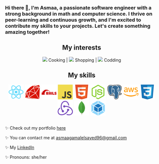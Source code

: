 ### Hi there 👋, I'm Asmaa, a passionate software engineer with a strong background in math and computer science. I thrive on peer-learning and continuous growth, and I'm excited to contribute my skills to your projects. Let's create something amazing together!
<!--
**AsmaaEliwa/AsmaaEliwa** is a ✨ _special_ ✨ repository because its `README.md` (this file) appears on your GitHub profile.

Here are some ideas to get you started:

- 🔭 I’m currently working on ...
- 🌱 I’m currently learning ...
- 👯 I’m looking to collaborate on ...
- 🤔 I’m looking for help with ...
- 💬 Ask me about ...
- 📫 How to reach me: ...
- 😄 Pronouns: ...
- ⚡ Fun fact: ...
-->
<h2 align="center">My interests</h2>
<div id="header" align="center" >
<img src="https://media.giphy.com/media/2v79hFdAcrU4av64XI/giphy.gif)https://media.giphy.com/media/2v79hFdAcrU4av64XI/giphy.gif" width="50"/> Cooking |  <img src="https://media.giphy.com/media/xUOxeSXjqTCTzkq40w/giphy.gif" width="50" /> Shopping  | <img src="https://media.giphy.com/media/xThta0yq8q9JwHL8kg/giphy.gif" width="50" /> Codding
</div>

<h2 align="center" >My skills</h2>
<div id="header" align="center" >
<img src="https://raw.githubusercontent.com/devicons/devicon/1119b9f84c0290e0f0b38982099a2bd027a48bf1/icons/react/react-original.svg" width="50"/> 
<img src="https://raw.githubusercontent.com/devicons/devicon/1119b9f84c0290e0f0b38982099a2bd027a48bf1/icons/ruby/ruby-plain.svg" width="50"/>
  <img src="https://raw.githubusercontent.com/devicons/devicon/1119b9f84c0290e0f0b38982099a2bd027a48bf1/icons/rails/rails-plain-wordmark.svg" width="50"/>
  <img src="https://raw.githubusercontent.com/devicons/devicon/1119b9f84c0290e0f0b38982099a2bd027a48bf1/icons/javascript/javascript-original.svg" width="50"/>
  <img src="https://raw.githubusercontent.com/devicons/devicon/1119b9f84c0290e0f0b38982099a2bd027a48bf1/icons/html5/html5-original.svg" width="50"/>
  <img src="https://raw.githubusercontent.com/devicons/devicon/1119b9f84c0290e0f0b38982099a2bd027a48bf1/icons/nodejs/nodejs-original.svg" width="50"/>
  <img src="https://raw.githubusercontent.com/devicons/devicon/1119b9f84c0290e0f0b38982099a2bd027a48bf1/icons/postgresql/postgresql-original.svg" width="50"/>

  <img src="https://raw.githubusercontent.com/devicons/devicon/1119b9f84c0290e0f0b38982099a2bd027a48bf1/icons/amazonwebservices/amazonwebservices-plain-wordmark.svg" width="50"/>
  <img src="https://raw.githubusercontent.com/devicons/devicon/1119b9f84c0290e0f0b38982099a2bd027a48bf1/icons/css3/css3-original.svg" width="50"/>
  <img src="https://raw.githubusercontent.com/devicons/devicon/1119b9f84c0290e0f0b38982099a2bd027a48bf1/icons/redux/redux-original.svg" width="50"/>
  <img src="https://raw.githubusercontent.com/devicons/devicon/1119b9f84c0290e0f0b38982099a2bd027a48bf1/icons/mongodb/mongodb-original.svg" width="50"/>
  <img src="https://raw.githubusercontent.com/devicons/devicon/1119b9f84c0290e0f0b38982099a2bd027a48bf1/icons/webpack/webpack-original.svg" width="50"/>
  
</div>




<h2 align="center" ></h2>
<p>
 ✨ Check out my portfolio <a href="https://asmaaeliwa.github.io/">here</a>
</p>

<p>
 ✨  You can contact me at <a href="https://mail.google.com/mail/u/0/?tab=rm&ogbl#inbox">asmaagamalelsayed96@gmail.com</a>
</p>

<p>
 ✨  My  <a href="https://www.linkedin.com/in/asmaa-eliwa-38a38621a/">LinkedIn </a>
</p>

<p>
 ✨  Pronouns: she/her
</p>
